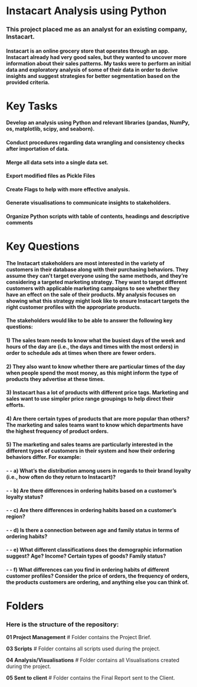 # Instacart Analysis using Python
### This project placed me as an analyst for an existing company, Instacart.
#### Instacart is an online grocery store that operates through an app. Instacart already had very good sales, but they wanted to uncover more information about their sales patterns. My tasks were to perform an initial data and exploratory analysis of some of their data in order to derive insights and suggest strategies for better segmentation based on the provided criteria.

# Key Tasks
#### Develop an analysis using Python and relevant libraries (pandas, NumPy, os, matplotlib, scipy, and seaborn).
#### Conduct procedures regarding data wrangling and consistency checks after importation of data.
#### Merge all data sets into a single data set.
#### Export modified files as Pickle Files
#### Create Flags to help with more effective analysis.
#### Generate visualisations to communicate insights to stakeholders.
#### Organize Python scripts with table of contents, headings and descriptive comments

# Key Questions
#### The Instacart stakeholders are most interested in the variety of customers in their database along with their purchasing behaviors. They assume they can't target everyone using the same methods, and they’re considering a targeted marketing strategy. They want to target different customers with applicable marketing campaigns to see whether they have an effect on the sale of their products. My analysis focuses on showing what this strategy might look like to ensure Instacart targets the right customer profiles with the appropriate products.

#### The stakeholders would like to be able to answer the following key questions:

#### 1) The sales team needs to know what the busiest days of the week and hours of the day are (i.e., the days and times with the most orders) in order to schedule ads at times when there are fewer orders.

#### 2) They also want to know whether there are particular times of the day when people spend the most money, as this might inform the type of products they advertise at these times.

#### 3) Instacart has a lot of products with different price tags. Marketing and sales want to use simpler price range groupings to help direct their efforts.

#### 4) Are there certain types of products that are more popular than others? The marketing and sales teams want to know which departments have the highest frequency of product orders.

#### 5) The marketing and sales teams are particularly interested in the different types of customers in their system and how their ordering behaviors differ. For example:

#### - - a) What’s the distribution among users in regards to their brand loyalty (i.e., how often do they return to Instacart)?

#### - - b) Are there differences in ordering habits based on a customer’s loyalty status?

#### - - c) Are there differences in ordering habits based on a customer’s region?

#### - - d) Is there a connection between age and family status in terms of ordering habits?

#### - - e) What different classifications does the demographic information suggest? Age? Income? Certain types of goods? Family status?

#### - - f) What differences can you find in ordering habits of different customer profiles? Consider the price of orders, the frequency of orders, the products customers are ordering, and anything else you can think of.

# Folders
### Here is the structure of the repository:

**01 Project Management**         # Folder contains the Project Brief.

**03 Scripts**                    # Folder contains all scripts used during the project.

**04 Analysis/Visualisations**    # Folder contains all Visualisations created during the project.

**05 Sent to client**             # Folder contains the Final Report sent to the Client.
